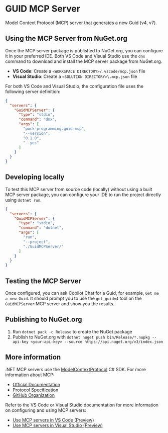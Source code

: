 # GUID MCP Server

Model Context Protocol (MCP) server that generates a new Guid (v4, v7).

## Using the MCP Server from NuGet.org

Once the MCP server package is published to NuGet.org, you can configure it in your preferred IDE. Both VS Code and Visual Studio use the `dnx` command to download and install the MCP server package from NuGet.org.

- **VS Code**: Create a `<WORKSPACE DIRECTORY>/.vscode/mcp.json` file
- **Visual Studio**: Create a `<SOLUTION DIRECTORY>\.mcp.json` file

For both VS Code and Visual Studio, the configuration file uses the following server definition:

```json
{
  "servers": {
    "GuidMCPServer": {
      "type": "stdio",
      "command": "dnx",
      "args": [
        "pock-programming.guid-mcp",
        "--version",
        "0.1.0",
        "--yes"
      ]
    }
  }
}
```

## Developing locally

To test this MCP server from source code (locally) without using a built MCP server package, you can configure your IDE to run the project directly using `dotnet run`.

```json
{
  "servers": {
    "GuidMCPServer": {
      "type": "stdio",
      "command": "dotnet",
      "args": [
        "run",
        "--project",
        "./GuidMCPServer/"
      ]
    }
  }
}
```

## Testing the MCP Server

Once configured, you can ask Copilot Chat for a Guid, for example, `Get me a new Guid`. It should prompt you to use the `get_guidv4` tool on the `GuidMCPServer` MCP server and show you the results.

## Publishing to NuGet.org

1. Run `dotnet pack -c Release` to create the NuGet package
2. Publish to NuGet.org with `dotnet nuget push bin/Release/*.nupkg --api-key <your-api-key> --source https://api.nuget.org/v3/index.json`


## More information

.NET MCP servers use the [ModelContextProtocol](https://www.nuget.org/packages/ModelContextProtocol) C# SDK. For more information about MCP:

- [Official Documentation](https://modelcontextprotocol.io/)
- [Protocol Specification](https://spec.modelcontextprotocol.io/)
- [GitHub Organization](https://github.com/modelcontextprotocol)

Refer to the VS Code or Visual Studio documentation for more information on configuring and using MCP servers:

- [Use MCP servers in VS Code (Preview)](https://code.visualstudio.com/docs/copilot/chat/mcp-servers)
- [Use MCP servers in Visual Studio (Preview)](https://learn.microsoft.com/visualstudio/ide/mcp-servers)
